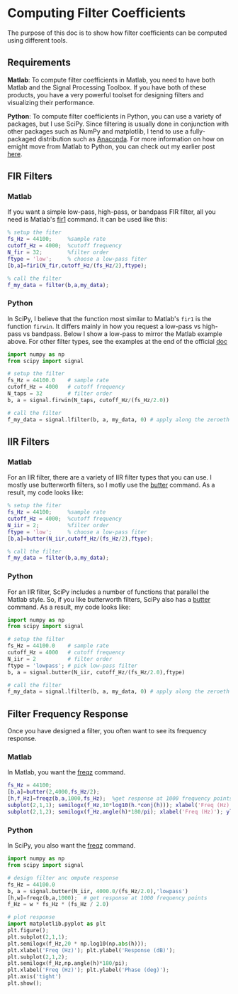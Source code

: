 Computing Filter Coefficients
==============================

The purpose of this doc is to show how filter coefficients can be computed using different tools.

Requirements
----------

**Matlab**: To compute filter coefficients in Matlab, you need to have both Matlab and the Signal Processing Toolbox.  If you have both of these products, you have a very powerful toolset for designing filters and visualizing their performance.

**Python**: To compute filter coefficients in Python, you can use a variety of packages, but I use SciPy.  Since filtering is usually done in conjunction with other packages such as NumPy and matplotlib, I tend to use a fully-packaged distribution such as [Anaconda](https://www.continuum.io/downloads).  For more information on how on emight move from Matlab to Python, you can check out my earlier post [here](http://eeghacker.blogspot.com/2014/10/moving-from-matlab-to-python.html).

FIR Filters
-----------

### Matlab

If you want a simple low-pass, high-pass, or bandpass FIR filter, all you need is Matlab's [fir1](https://www.mathworks.com/help/signal/ref/fir1.html) command.  It can be used like this:

``` Matlab
% setup the fiter
fs_Hz = 44100;     %sample rate
cutoff_Hz = 4000;  %cutoff frequency
N_fir = 32;        %filter order
ftype = 'low';     % choose a low-pass fiter
[b,a]=fir1(N_fir,cutoff_Hz/(fs_Hz/2),ftype);

% call the filter
f_my_data = filter(b,a,my_data);
```

### Python

In SciPy, I believe that the function most similar to Matlab's `fir1` is the function `firwin`.  It differs mainly in how you request a low-pass vs high-pass vs bandpass.  Below I show a low-pass to mirror the Matlab example above.  For other filter types, see the examples at the end of the official [doc](https://docs.scipy.org/doc/scipy-0.18.1/reference/generated/scipy.signal.firwin.html#scipy.signal.firwin)

``` Python
import numpy as np
from scipy import signal

# setup the filter
fs_Hz = 44100.0    # sample rate
cutoff_Hz = 4000   # cutoff frequency
N_taps = 32        # filter order
b, a = signal.firwin(N_taps, cutoff_Hz/(fs_Hz/2.0))

# call the filter
f_my_data = signal.lfilter(b, a, my_data, 0) # apply along the zeroeth dimension
```

IIR Filters
-----------

### Matlab

For an IIR filter, there are a variety of IIR filter types that you can use.  I mostly use butterworth filters, so I motly use the [butter](https://www.mathworks.com/help/signal/ref/butter.html) command.  As a result, my code looks like:

``` Matlab
% setup the fiter
fs_Hz = 44100;     %sample rate
cutoff_Hz = 4000;  %cutoff frequency
N_iir = 2;         %filter order
ftype = 'low';     % choose a low-pass fiter
[b,a]=butter(N_iir,cutoff_Hz/(fs_Hz/2),ftype);

% call the filter
f_my_data = filter(b,a,my_data);
```

### Python

For an IIR filter, SciPy includes a number of functions that parallel the Matlab style.  So, if you like butterworth filters, SciPy also has a [butter](https://docs.scipy.org/doc/scipy-0.18.1/reference/generated/scipy.signal.butter.html#scipy.signal.butter) command.  As a result, my code looks like:

``` Python
import numpy as np
from scipy import signal

# setup the filter
fs_Hz = 44100.0    # sample rate
cutoff_Hz = 4000   # cutoff frequency
N_iir = 2          # filter order
ftype = 'lowpass'; # pick low-pass filter
b, a = signal.butter(N_iir, cutoff_Hz/(fs_Hz/2.0),ftype)

# call the filter
f_my_data = signal.lfilter(b, a, my_data, 0) # apply along the zeroeth dimension
```

Filter Frequency Response
---------------------------

Once you have designed a filter, you often want to see its frequency response.

### Matlab

In Matlab, you want the [freqz](https://www.mathworks.com/help/dsp/ref/freqz.html) command.

``` Matlab
fs_Hz = 44100;
[b,a]=butter(2,4000,fs_Hz/2);
[h,f_Hz]=freqz(b,a,1000,fs_Hz);  %get response at 1000 frequency points
subplot(2,1,1); semilogx(f_Hz,10*log10(h.*conj(h))); xlabel('Freq (Hz)'); ylabel('Response (dB)');
subplot(2,1,2); semilogx(f_Hz,angle(h)*180/pi); xlabel('Freq (Hz)'); ylabel('Phase (deg)');
```

### Python

In SciPy, you also want the [freqz](https://docs.scipy.org/doc/scipy-0.16.0/reference/generated/scipy.signal.freqz.html#scipy.signal.freqz) command.

``` Python
import numpy as np
from scipy import signal

# design filter anc ompute response
fs_Hz = 44100.0
b, a = signal.butter(N_iir, 4000.0/(fs_Hz/2.0),'lowpass')
[h,w]=freqz(b,a,1000);  # get response at 1000 frequency points
f_Hz = w * fs_Hz * (fs_Hz / 2.0) 

# plot response
import matplotlib.pyplot as plt
plt.figure();
plt.subplot(2,1,1); 
plt.semilogx(f_Hz,20 * np.log10(np.abs(h))); 
plt.xlabel('Freq (Hz)'); plt.ylabel('Response (dB)');
plt.subplot(2,1,2);
plt.semilogx(f_Hz,np.angle(h)*180/pi); 
plt.xlabel('Freq (Hz)'); plt.ylabel('Phase (deg)');
plt.axis('tight')
plt.show();

```
